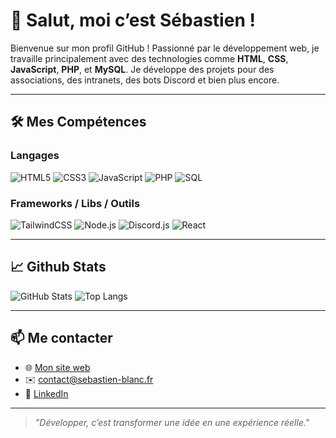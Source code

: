 # 👋 Salut, moi c’est Sébastien !

Bienvenue sur mon profil GitHub ! Passionné par le développement web, je travaille principalement avec des technologies comme **HTML**, **CSS**, **JavaScript**, **PHP**, et **MySQL**. Je développe des projets pour des associations, des intranets, des bots Discord et bien plus encore.  

---

## 🛠️ Mes Compétences

### Langages
![HTML5](https://img.shields.io/badge/HTML5-E34F26?style=for-the-badge&logo=html5&logoColor=fff)
![CSS3](https://img.shields.io/badge/CSS3-1572B6?style=for-the-badge&logo=css3&logoColor=fff)
![JavaScript](https://img.shields.io/badge/JavaScript-F7DF1E?style=for-the-badge&logo=javascript&logoColor=000)
![PHP](https://img.shields.io/badge/PHP-777BB4?style=for-the-badge&logo=php&logoColor=fff)
![SQL](https://img.shields.io/badge/MySQL-005C84?style=for-the-badge&logo=mysql&logoColor=white)

### Frameworks / Libs / Outils
![TailwindCSS](https://img.shields.io/badge/Tailwind_CSS-38B2AC?style=for-the-badge&logo=tailwind-css&logoColor=white)
![Node.js](https://img.shields.io/badge/Node.js-339933?style=for-the-badge&logo=nodedotjs&logoColor=white)
![Discord.js](https://img.shields.io/badge/Discord.js-5865F2?style=for-the-badge&logo=discord&logoColor=white)
![React](https://img.shields.io/badge/React-20232A?style=for-the-badge&logo=react&logoColor=61DAFB)

---

## 📈 Github Stats

![GitHub Stats](https://github-readme-stats.vercel.app/api?username=SebastienB13&show_icons=true&theme=radical)
![Top Langs](https://github-readme-stats.vercel.app/api/top-langs/?username=ton-username&layout=compact&theme=radical)

---

## 📫 Me contacter

- 🌐 [Mon site web](https://sebastien-blanc.fr)
- ✉️ contact@sebastien-blanc.fr  
- 💼 [LinkedIn](https://www.linkedin.com/in/sblanc13/)

---

> *"Développer, c’est transformer une idée en une expérience réelle."*
